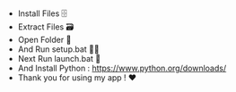 - Install Files 🗄️
- Extract Files 🗃️
- Open Folder 📂
- And Run setup.bat 🏃‍♂️
- Next Run launch.bat 🏃
- And Install Python : https://www.python.org/downloads/
-  Thank you for using my app ! ❤️
